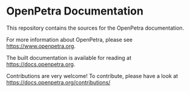 OpenPetra Documentation
=======================

This repository contains the sources for the OpenPetra documentation.

For more information about OpenPetra, please see https://www.openpetra.org.

The built documentation is available for reading at https://docs.openpetra.org.

Contributions are very welcome!
To contribute, please have a look at https://docs.openpetra.org/contributions/
